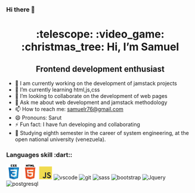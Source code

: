 ### Hi there 👋
<h1 align="center">:telescope: :video_game: :christmas_tree: Hi, I’m Samuel</h1>
<h2 align="center">Frontend development enthusiast</h2>



- 🔭 I am currently working on the development of jamstack projects
- 🌱 I’m currently learning html,js,css
- 👯 I’m looking to collaborate on the development of web pages
- 💬 Ask me about web development and jamstack methodology
- 📫 How to reach me: samuelr76@gmail.com
- 😄 Pronouns: Sarut
- ⚡ Fun fact: I have fun developing and collaborating
- :book: Studying eighth semester in the career of system engineering, at the open national university (venezuela).

<h3>Languages skill :dart::</h3>
<p><img src="https://raw.githubusercontent.com/devicons/devicon/master/icons/css3/css3-original-wordmark.svg" alt="css3" width="40" height="40"/>
<img src="https://raw.githubusercontent.com/devicons/devicon/master/icons/html5/html5-original-wordmark.svg" alt="html5" width="40" height="40"/>
<img src="https://raw.githubusercontent.com/devicons/devicon/master/icons/javascript/javascript-original.svg" alt="javascript" width="35" height="35"/>
<img src="https://cdn.jsdelivr.net/gh/devicons/devicon/icons/vscode/vscode-original.svg" alt="vscode" width="35" height="35"/>

<img src="https://cdn.jsdelivr.net/gh/devicons/devicon/icons/git/git-original.svg" alt="git" width="35" height="35"/>
       
<img src="https://cdn.jsdelivr.net/gh/devicons/devicon/icons/sass/sass-original.svg" alt="sass" width="35" height="35"/>
       

<img src="https://www.vectorlogo.zone/logos/getbootstrap/getbootstrap-ar21.svg" alt="bootstrap" width="auto" height="40"/>
<img src="https://www.vectorlogo.zone/logos/jquery/jquery-horizontal.svg" alt="Jquery" width="auto" height="40"/>
<img src="https://www.vectorlogo.zone/logos/postgresql/postgresql-horizontal.svg" alt="postgresql" width="auto" height="35"/>
</p>
